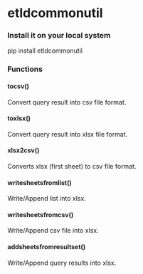 <h1>etldcommonutil</h1>

<h3>Install it on your local system</h3>

pip install etldcommonutil

<h3>Functions</h3>
<h4>tocsv()</h4>
<p>Convert query result into csv file format.</p>
<h4>toxlsx()</h4>
<p>Convert query result into xlsx file format.</p>

<h4>xlsx2csv()</h4>
<p>Converts xlsx (first sheet) to csv file format.</p>

<h4>writesheetsfromlist()</h4>
<p>Write/Append list into xlsx.</p>

<h4>writesheetsfromcsv()</h4>
<p>Write/Append csv file into xlsx.</p>

<h4>addsheetsfromresultset()</h4>
<p>Write/Append query results into xlsx.</p>


